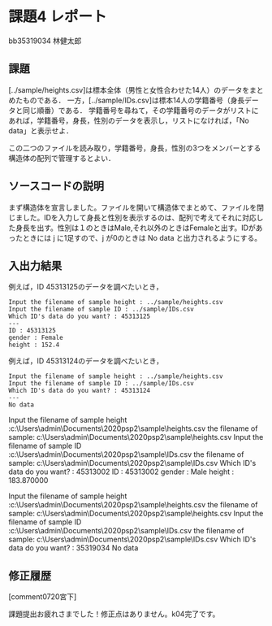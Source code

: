 # 課題4 レポート

bb35319034 林健太郎

## 課題

[../sample/heights.csv]は標本全体（男性と女性合わせた14人）のデータをまとめたものである．
一方，[../sample/IDs.csv]は標本14人の学籍番号（身長データと同じ順番）である．
学籍番号を尋ねて，その学籍番号のデータがリストにあれば，学籍番号，身長，性別のデータを表示し，リストになければ，「No data」と表示せよ．

この二つのファイルを読み取り，学籍番号，身長，性別の3つをメンバーとする構造体の配列で管理するとよい．

## ソースコードの説明
まず構造体を宣言しました。ファイルを開いて構造体でまとめて、ファイルを閉じました。IDを入力して身長と性別を表示するのは、配列で考えてそれに対応した身長を出す。性別は１のときはMale,それ以外のときはFemaleと出す。IDがあったときには j に1足すので、j が0のときは No data と出力されるようにする。


## 入出力結果

例えば，ID 45313125のデータを調べたいとき，

```
Input the filename of sample height : ../sample/heights.csv
Input the filename of sample ID : ../sample/IDs.csv
Which ID's data do you want? : 45313125
---
ID : 45313125
gender : Female
height : 152.4
```

例えば，ID 45313124のデータを調べたいとき，

```
Input the filename of sample height : ../sample/heights.csv
Input the filename of sample ID : ../sample/IDs.csv
Which ID's data do you want? : 45313124
---
No data
```


Input the filename of sample height :c:\Users\admin\Documents\2020psp2\sample\heights.csv
the filename of sample: c:\Users\admin\Documents\2020psp2\sample\heights.csv
Input the filename of sample ID :c:\Users\admin\Documents\2020psp2\sample\IDs.csv
the filename of sample: c:\Users\admin\Documents\2020psp2\sample\IDs.csv
Which ID's data do you want? : 45313002
ID : 45313002
gender : Male
height : 183.870000

Input the filename of sample height :c:\Users\admin\Documents\2020psp2\sample\heights.csv
the filename of sample: c:\Users\admin\Documents\2020psp2\sample\heights.csv
Input the filename of sample ID :c:\Users\admin\Documents\2020psp2\sample\IDs.csv
the filename of sample: c:\Users\admin\Documents\2020psp2\sample\IDs.csv
Which ID's data do you want? : 35319034
No data
## 修正履歴

[comment0720宮下]

課題提出お疲れさまでした！修正点はありません。k04完了です。 